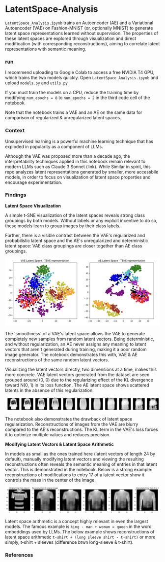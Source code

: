 # LatentSpace-Analysis

`LatentSpace_Analysis.ipynb` trains an Autoencoder (AE) and a Variational Autoencoder (VAE) on Fashion-MNIST (or, optionally MNIST) to generate latent space representations learned without supervision. 
The properties of these latent spaces are explored through visualization and direct modification (with corresponding reconstructions), aiming to correlate latent representations with semantic meaning.

### run

I recommend uploading to Google Colab to access a free NVIDIA T4 GPU, which trains the two models quickly. Open `LatentSpace_Analysis.ipynb` and upload `models.py` and `utils.py` 

If you must train the models on a CPU, reduce the training time by modifying `num_epochs = 8` to `num_epochs = 2` in the third code cell of the notebook.

Note that the notebook trains a VAE and an AE on the same data for comparison of regularized & unregularized latent spaces.

### Context

Unsupervised learning is a powerful machine learning technique that has exploded in popularity as a component of LLMs. 

Although the VAE was proposed more than a decade ago, the interpretability techniques applied in this notebook remain relevant to modern LLMs such as Claude 3 Sonnet (link). While Similar in 
spirit, this repo analyzes latent representations generated by smaller, more accessbile models, in order to focus on visualization of latent space properties and encourage experimentation.

### Findings

**Latent Space Visualization**

A simple t-SNE visualization of the latent spaces reveals strong class groupings by both models. Without labels or any explicit incentive to do so, these models learn to group images by their 
class labels.

Further, there is a visible contrast between the VAE's regularized and probabilistic latent space and the AE's unregularized and deterministic latent space: VAE class groupings are closer together than
AE class groupings. 


![TSNE_latent_space](assets/TSNE_LS.png)


The 'smoothness' of a VAE's latent space allows the VAE to generate completely new samples from random latent vectors. Being deterministic, and without regularization, an AE never assigns any meaning 
to latent vectors that aren't generated during training, making it a poor random image generator. The notebook demonstrates this with, VAE & AE reconstructions of the same random latent vectors.


Visualizing the latent vectors directly, two dimensions at a time, makes this more concrete. VAE latent vectors generated from the dataset are seen grouped around (0, 0) due to the 
regularizing effect of the KL divergence toward N(0, 1) in its loss function. The AE latent space shows scattered latents in the absence of this regularization.


![Latent_space_modification](assets/latent_space_modification.png)

The notebook also demonstrates the drawback of latent space regularization. Reconstructions of images from the VAE are blurry compared to the AE's reconstructions. The KL term in the VAE's loss forces it
to optimize multiple values and reduces precision.

**Modifying Latent Vectors & Latent Space Arithmetic**

In models as small as the ones trained here (latent vectors of length 24 by default), manually modifying latent vectors and viewing the resulting reconstructions often reveals the semantic meaning of 
entries in that latent vector. This is demonstrated in the notebook. Below is a strong example: reconstructions of modifications to entry 17 of a latent vector show it controls the mass in the center of
the image. 

![latent_space_arithmetic_example](assets/latent_space_arith_ex.png)

Latent space arithmetic is a concept highly relevant in even the largest models. The famous example is `king - man + woman = queen` in the word embeddings used by LLMs. The below example shows 
reconstructions of latent space arithmetic `t-shirt + (long sleeve shirt - t-shirt)` or more simply, t-shirt + sleeves (difference btwn long-sleeve & t-shirt). 


### References 








































